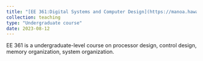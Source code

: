 ```yaml
---
title: "[EE 361:Digital Systems and Computer Design](https://manoa.hawaii.edu/catalog/courses/ee-361-digital-systems-and-computer-design-3/)"
collection: teaching
type: "Undergraduate course"
date: 2023-08-12
---
```


EE 361 is a undergraduate-level course on processor design, control design, memory organization, system organization.


